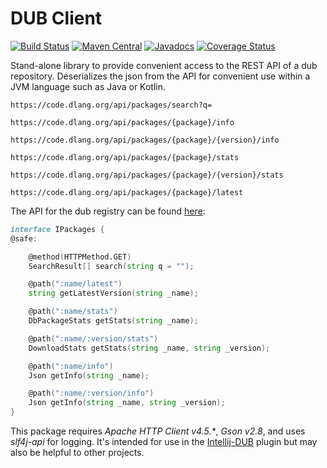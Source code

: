 DUB Client
==========

[![Build Status](https://travis-ci.org/SingingBush/dubclient.svg?branch=master)](https://travis-ci.org/SingingBush/dubclient)
[![Maven Central](https://maven-badges.herokuapp.com/maven-central/com.singingbush/dub-client/badge.svg)](https://maven-badges.herokuapp.com/maven-central/com.singingbush/dub-client)
[![Javadocs](https://www.javadoc.io/badge/com.singingbush/dub-client.svg)](https://www.javadoc.io/doc/com.singingbush/dub-client)
[![Coverage Status](https://coveralls.io/repos/github/SingingBush/dubclient/badge.svg?branch=master)](https://coveralls.io/github/SingingBush/dubclient?branch=master)

Stand-alone library to provide convenient access to the REST API of a dub repository. Deserializes the json from the API for convenient use within a JVM language such as Java or Kotlin.

`https://code.dlang.org/api/packages/search?q=`

`https://code.dlang.org/api/packages/{package}/info`

`https://code.dlang.org/api/packages/{package}/{version}/info`

`https://code.dlang.org/api/packages/{package}/stats`

`https://code.dlang.org/api/packages/{package}/{version}/stats`

`https://code.dlang.org/api/packages/{package}/latest`


The API for the dub registry can be found [here](https://github.com/dlang/dub-registry/blob/master/source/dubregistry/api.d):

```D
interface IPackages {
@safe:

	@method(HTTPMethod.GET)
	SearchResult[] search(string q = "");

	@path(":name/latest")
	string getLatestVersion(string _name);

	@path(":name/stats")
	DbPackageStats getStats(string _name);

	@path(":name/:version/stats")
	DownloadStats getStats(string _name, string _version);

	@path(":name/info")
	Json getInfo(string _name);

	@path(":name/:version/info")
	Json getInfo(string _name, string _version);
}
```

This package requires _Apache HTTP Client v4.5.*_, _Gson v2.8_, and uses _slf4j-api_ for logging. It's intended for use in the [Intellij-DUB](https://github.com/intellij-dlanguage/intellij-dub) plugin but may also be helpful to other projects.
